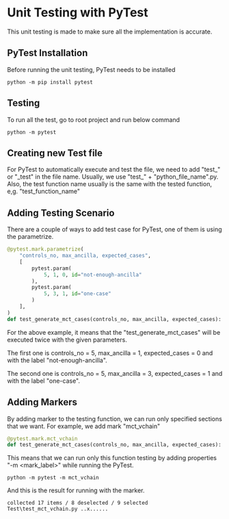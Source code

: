 # Unit Testing with PyTest

This unit testing is made to make sure all the implementation is accurate. 

## PyTest Installation

Before running the unit testing, PyTest needs to be installed

```console
python -m pip install pytest
```

## Testing

To run all the test, go to root project and run below command

```console
python -m pytest
```

## Creating new Test file

For PyTest to automatically execute and test the file, we need to add "test\_" or "\_test" in the file name. Usually, we use "test\_" + "python_file_name".py. Also, the test function name usually is the same with the tested function, e,g. "test_function_name"

## Adding Testing Scenario

There are a couple of ways to add test case for PyTest, one of them is using the parametrize.

```python
@pytest.mark.parametrize(
    "controls_no, max_ancilla, expected_cases",
    [
        pytest.param(
            5, 1, 0, id="not-enough-ancilla"
        ),
        pytest.param(
            5, 3, 1, id="one-case"
        )
    ],
)
def test_generate_mct_cases(controls_no, max_ancilla, expected_cases):
```

For the above example, it means that the "test_generate_mct_cases" will be executed twice with the given parameters. 

The first one is controls_no = 5, max_ancilla = 1, expected_cases = 0 and with the label "not-enough-ancilla". 

The second one is controls_no = 5, max_ancilla = 3, expected_cases = 1 and with the label "one-case".

## Adding Markers

By adding marker to the testing function, we can run only specified sections that we want. For example, we add mark "mct_vchain"

```python
@pytest.mark.mct_vchain
def test_generate_mct_cases(controls_no, max_ancilla, expected_cases):  
```
This means that we can run only this function testing by adding properties "-m <mark_label>" while running the PyTest.

```console
python -m pytest -m mct_vchain
```

And this is the result for running with the marker.

```console
collected 17 items / 8 deselected / 9 selected                                                                                                                         
Test\test_mct_vchain.py ..x...... 
```


